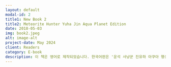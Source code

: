 ```yaml
---
layout: default
modal-id: 2
title1: New Book 2
title2: Meteorite Hunter Yuha Jin Aqua Planet Edition
date: 2018-05-03
img: book2.jpeg
alt: image-alt
project-date: May 2024
client: Readers
category: E-book
description: 이 책은 영어로 제작되었습니다. 한국어판은 '운석 사냥꾼 진유하 아쿠아 행성편'으로도 출판되어 있으니 참고 바랍니다.<br/><br/>…In the moment I was about to turn away, I suddenly felt a surge of curiosity stronger than fear. Wasn't becoming a meteorite hunter and choosing the path of adventure started by my desire to explore unknown worlds that no one else easily dared to? I remember my initial determination when I changed my course to choose this new profession. Having traveled the world and accumulated experiences over the past few years, I was not so frail as to turn away from such uncertain dangers. Ignoring my instinct to explore and turning my back felt wrong, as I strongly believed something tremendous was inside. Unintentionally, I turned my steps.<br/><br/>In the year 20XX in Korea, Yuha Jin is a ‘meteorite hunter’ who collects and sells meteorites. One day, after hearing a signal that a meteorite had fallen, Yuha and his AI assistant, Frimal, headed to the Uyut Desert. Despite their search, they find nothing—not even a trace of the meteorite. What could have possibly happened there? This is a science fiction novel that incorporates a hypothesis to solve Earth's environmental issues.<br/><br/>Author | EUNJOLEE, Jeongbin Park<br/><br/>Editor | EUNJOLEE, Jeongbin Park<br/><br/>Cover Design | EUNJOLEE<br/><br/>Illustrations | EUNJOLEE<br/><br/>Publisher | EUNJOLEE<br/><br/>Date of Publication | May 3, 2024<br/><br/>Price | 6 USD<br/><br/>#SF #SF소설 #과학 #소설 #환경 #외계인 #모험
---
```

